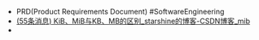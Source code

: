 - PRD(Product Requirements Document) #SoftwareEngineering
- [(55条消息) KiB、MiB与KB、MB的区别_starshine的博客-CSDN博客_mib](https://blog.csdn.net/starshine/article/details/8226320)
-